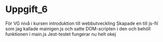 # Uppgift_6
 För VG nivå i kursen introduktion till webbutveckling
 Skapade en till js-fil som jag kallade mainigen.js och satte DOM-scripten i den och behöll funktionen i main.js
 Jest-testet fungerar nu helt okej
